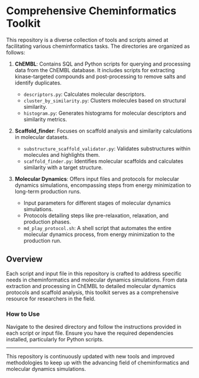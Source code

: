# Comprehensive Cheminformatics Toolkit

This repository is a diverse collection of tools and scripts aimed at facilitating various cheminformatics tasks. The directories are organized as follows:

1. **ChEMBL**: Contains SQL and Python scripts for querying and processing data from the ChEMBL database. It includes scripts for extracting kinase-targeted compounds and post-processing to remove salts and identify duplicates.
    - `descriptors.py`: Calculates molecular descriptors.
    - `cluster_by_similarity.py`: Clusters molecules based on structural similarity.
    - `histogram.py`: Generates histograms for molecular descriptors and similarity metrics.

2. **Scaffold_finder**: Focuses on scaffold analysis and similarity calculations in molecular datasets.
    - `substructure_scaffold_validator.py`: Validates substructures within molecules and highlights them.
    - `scaffold_finder.py`: Identifies molecular scaffolds and calculates similarity with a target structure.

3. **Molecular Dynamics**: Offers input files and protocols for molecular dynamics simulations, encompassing steps from energy minimization to long-term production runs.
    - Input parameters for different stages of molecular dynamics simulations.
    - Protocols detailing steps like pre-relaxation, relaxation, and production phases.
    - `md_play_protocol.sh`: A shell script that automates the entire molecular dynamics process, from energy minimization to the production run.

## Overview

Each script and input file in this repository is crafted to address specific needs in cheminformatics and molecular dynamics simulations. From data extraction and processing in ChEMBL to detailed molecular dynamics protocols and scaffold analysis, this toolkit serves as a comprehensive resource for researchers in the field.

### How to Use

Navigate to the desired directory and follow the instructions provided in each script or input file. Ensure you have the required dependencies installed, particularly for Python scripts.

---

This repository is continuously updated with new tools and improved methodologies to keep up with the advancing field of cheminformatics and molecular dynamics simulations.

